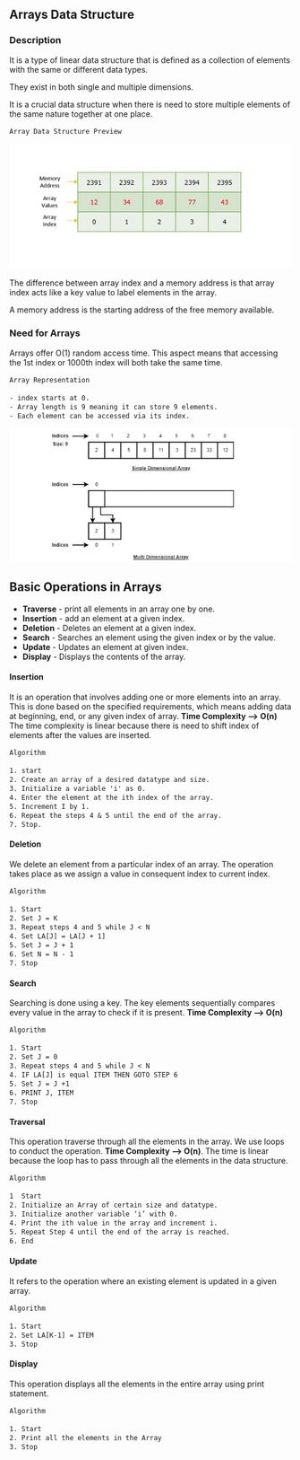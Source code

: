 ## Arrays Data Structure

### Description

It is a type of linear data structure that is defined as a collection of elements with the same or different data types. 

They exist in both single and multiple dimensions. 

It is a crucial data structure when there is need to store multiple elements of the same nature together at one place. 

```
Array Data Structure Preview
```
![](./arrays1.jpg)

The difference between array index and a memory address is that array index acts like a key value to label elements in the array. 

A memory address is the starting address of the free memory available. 

### Need for Arrays

Arrays offer O(1) random access time. This aspect means that accessing the 1st index or 1000th index will both take the same time. 

```
Array Representation

- index starts at 0.
- Array length is 9 meaning it can store 9 elements.
- Each element can be accessed via its index. 
```
![](./array_representation.jpg)

## Basic Operations in Arrays

- **Traverse** - print all elements in an array one by one.
- **Insertion** - add an element at a given index.
- **Deletion** - Deletes an element at a given index.
- **Search** - Searches an element using the given index or by the value.
- **Update** - Updates an element at given index. 
- **Display** - Displays the contents of the array. 

#### Insertion

It is an operation that involves adding one or more elements into an array. This is done based on the specified requirements, which means adding data at beginning, end, or any given index of array. **Time Complexity --> O(n)**
The time complexity is linear because there is need to shift index of elements after the values are inserted.

```
Algorithm

1. start
2. Create an array of a desired datatype and size.
3. Initialize a variable 'i' as 0.
4. Enter the element at the ith index of the array.
5. Increment I by 1.
6. Repeat the steps 4 & 5 until the end of the array.
7. Stop. 
```

#### Deletion 

We delete an element from a particular index of an array. The operation takes place as we assign a value in consequent index to current index.

```
Algorithm

1. Start
2. Set J = K
3. Repeat steps 4 and 5 while J < N
4. Set LA[J] = LA[J + 1]
5. Set J = J + 1
6. Set N = N - 1
7. Stop
```
#### Search 

Searching is done using a key. The key elements sequentially compares every value in the array to check if it is present. **Time Complexity --> O(n)**

```
Algorithm

1. Start
2. Set J = 0
3. Repeat steps 4 and 5 while J < N
4. IF LA[J] is equal ITEM THEN GOTO STEP 6
5. Set J = J +1
6. PRINT J, ITEM
7. Stop
```

#### Traversal

This operation traverse through all the elements in the array. We use loops to conduct the operation. **Time Complexity --> O(n)**. The time is linear because the loop has to pass through all the elements in the data structure.

```
Algorithm

1  Start
2. Initialize an Array of certain size and datatype.
3. Initialize another variable ‘i’ with 0.
4. Print the ith value in the array and increment i.
5. Repeat Step 4 until the end of the array is reached.
6. End
```

#### Update

It refers to the operation where an existing element is updated in a given array.

```
Algorithm

1. Start
2. Set LA[K-1] = ITEM
3. Stop
```

#### Display 

This operation displays all the elements in the entire array using print statement.

```
Algorithm

1. Start
2. Print all the elements in the Array
3. Stop
```